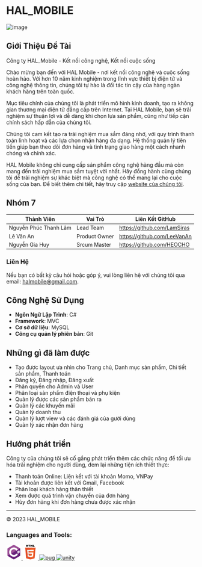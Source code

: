 # HAL_MOBILE

![image](https://github.com/LamSiras/Nhom7_QuanLyAppBanDienThoai_T6_Ca3/assets/144895092/bde47b4c-4a30-4a3e-92ac-704aac5394cd)

## Giới Thiệu Đề Tài

Công ty HAL_Mobile - Kết nối công nghệ, Kết nối cuộc sống

 Chào mừng bạn đến với HAL Mobile - nơi kết nối công nghệ và cuộc sống hoàn hảo. Với hơn 10 năm kinh nghiệm trong lĩnh vực thiết bị điện tử và công nghệ thông tin, chúng tôi tự hào là đối tác tin cậy của hàng ngàn khách hàng trên toàn quốc.

Mục tiêu chính của chúng tôi là phát triển mô hình kinh doanh, tạo ra không gian thương mại điện tử đẳng cấp trên Internet. Tại HAL Mobile, bạn sẽ trải nghiệm sự thuận lợi và dễ dàng khi chọn lựa sản phẩm, cũng như tiếp cận chính sách hấp dẫn của chúng tôi.

Chúng tôi cam kết tạo ra trải nghiệm mua sắm đáng nhớ, với quy trình thanh toán linh hoạt và các lựa chọn nhận hàng đa dạng. Hệ thống quản lý tiên tiến giúp bạn theo dõi đơn hàng và tình trạng giao hàng một cách nhanh chóng và chính xác.

HAL Mobile không chỉ cung cấp sản phẩm công nghệ hàng đầu mà còn mang đến trải nghiệm mua sắm tuyệt vời nhất. Hãy đồng hành cùng chúng tôi để trải nghiệm sự khác biệt mà công nghệ có thể mang lại cho cuộc sống của bạn. Để biết thêm chi tiết, hãy truy cập [website của chúng tôi](http://www.halmobile.vn).


## Nhóm 7

| Thành Viên      | Vai Trò            | Liên Kết GitHub                   |
|-----------------|---------------------|----------------------------------|
| Nguyễn Phúc Thanh Lâm | Lead Team      | https://github.com/LamSiras     |
| Lê Văn An| Product Owner | https://github.com/LeeVanAn    |
| Nguyễn Gia Huy| Srcum Master           | https://github.com/HEOCHO     |


### Liên Hệ

Nếu bạn có bất kỳ câu hỏi hoặc góp ý, vui lòng liên hệ với chúng tôi qua email: [halmobile@gmail.com](mailto:te@example.com).

## Công Nghệ Sử Dụng

- **Ngôn Ngữ Lập Trình**: C#
- **Framework**: MVC
- **Cơ sở dữ liệu**: MySQL
- **Công cụ quản lý phiên bản**: Git
## Những gì đã làm được
- Tạo được layout ưa nhìn cho Trang chủ, Danh mục sản phẩm, Chi tiết sản phẩm, Thanh toán
- Đăng ký, Đăng nhập, Đăng xuất
- Phân quyền cho Admin và User
- Phân loại sản phẩm điện thoại và phụ kiện
- Quản lý được các sản phẩm bán ra
- Quản lý các khuyến mãi
- Quản lý doanh thu
- Quản lý lượt view và các đánh giá của gười dùng
- Quản lý xác nhận đơn hàng
## Hướng phát triển
 Công ty của chúng tôi sẽ cố gắng phát triển thêm các chức năng để tối ưu hóa trải nghiệm cho người dùng, đem lại những tiện ích thiết thực:
 - Thanh toán Online: Liên kết với tài khoản Momo, VNPay
 - Tài khoản được liên kết với Gmail, Facebook
 - Phân loại khách hàng thân thiết
 - Xem được quá trình vận chuyển của đơn hàng
 - Hủy đơn hàng khi đơn hàng chưa được xác nhận


---
© 2023 HAL_MOBILE

<h3 align="left">Languages and Tools:</h3>
<p align="left"> <a href="https://www.w3schools.com/cs/" target="_blank" rel="noreferrer"> <img src="https://raw.githubusercontent.com/devicons/devicon/master/icons/csharp/csharp-original.svg" alt="csharp" width="40" height="40"/> </a> <a href="https://www.w3.org/html/" target="_blank" rel="noreferrer"> <img src="https://raw.githubusercontent.com/devicons/devicon/master/icons/html5/html5-original-wordmark.svg" alt="html5" width="40" height="40"/> </a>  </a> <a href="https://pugjs.org" target="_blank" rel="noreferrer"> <img src="https://cdn.worldvectorlogo.com/logos/pug.svg" alt="pug" width="40" height="40"/> </a> <a href="https://unity.com/" target="_blank" rel="noreferrer"> <img src="https://www.vectorlogo.zone/logos/unity3d/unity3d-icon.svg" alt="unity" width="40" height="40"/> </a> </p>



